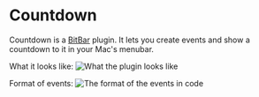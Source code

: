 # Countdown

Countdown is a [BitBar](https://github.com/matryer/bitbar) plugin.
It lets you create events and show a countdown to it in your Mac's menubar.

What it looks like:
![What the plugin looks like](https://ilankleiman.com/BitBar/example_pic.png)

Format of events:
![The format of the events in code](https://ilankleiman.com/BitBar/example_code.png)

